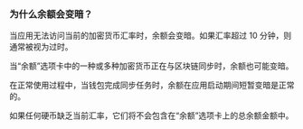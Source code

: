 ### 为什么余额会变暗？

当应用无法访问当前的加密货币汇率时，余额会变暗。如果汇率超过 10 分钟，则通常被视为过时。

当“余额”选项卡中的一种或多种加密货币正在与区块链同步时，余额也可能变暗。

在正常使用过程中，当钱包完成同步任务时，余额在应用启动期间短暂变暗是正常的。

如果任何硬币缺乏当前汇率，它们将不会包含在“余额”选项卡上的总余额金额中。